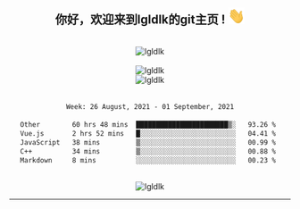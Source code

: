 <div align="center">
<h2> 你好，欢迎来到lgldlk的git主页 ! <img src="https://github.com/lgldlk/lgldlk/blob/main/gifs/Hi.gif" width="30px"></h2>
</div>

<div align="center">
 </br>
 <img src="http://aiitapp.cn:8091/?color=rgba(37,144,118,1)&shadowColor=rgba(12,16,20,1)&fontSize=120&&shadowOffsetX=9&shadowOffsetY=11" height="26px" alt="lgldlk" />
 </br>

   </br>
 <img src="https://github-readme-stats.vercel.app/api?username=lgldlk&show_icons=true&theme=gotham&locale=cn" alt="lgldlk" />
 

</br>

<img  src="http://github-readme-stats.vercel.app/api/top-langs/?username=lgldlk&show_icons=true&theme=gotham&locale=cn&layout=compact" alt="lgldlk"/>  
</br>
</br>

<!--START_SECTION:waka-->
```text
Week: 26 August, 2021 - 01 September, 2021

Other        60 hrs 48 mins  ███████████████████████▒░   93.26 % 
Vue.js       2 hrs 52 mins   █░░░░░░░░░░░░░░░░░░░░░░░░   04.41 % 
JavaScript   38 mins         ▒░░░░░░░░░░░░░░░░░░░░░░░░   00.99 % 
C++          34 mins         ▒░░░░░░░░░░░░░░░░░░░░░░░░   00.88 % 
Markdown     8 mins          ░░░░░░░░░░░░░░░░░░░░░░░░░   00.23 % 
```
<!--END_SECTION:waka-->

 </br>
  <img src="https://visitor-badge.glitch.me/badge?page_id=lgldlk" alt="lgldlk" />

---

 

